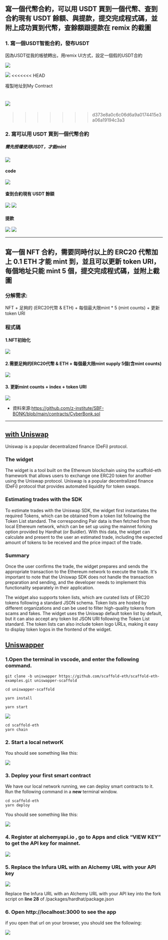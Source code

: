 ## 寫一個代幣合約，可以用 USDT 買到一個代幣、查到合約現有 USDT 餘額、與提款，提交完成程式碼，並附上成功買到代幣，查餘額跟提款在 remix 的截圖
### 1. 寫一個USDT智能合約，發布USDT

因為USDT從我的帳號轉出，用remix UI方式，設定一個假的USDT合約

![](https://i.imgur.com/AILEsqF.png)

![](https://i.imgur.com/1mzPlMq.png)
<<<<<<< HEAD

 複製地址到My Contract

 ![](https://i.imgur.com/O3atamU.png)
=======
>>>>>>> d373e8a0c6c06d6a9a0174415e3a06a19194c3a3

### 2. 寫可以用 USDT 買到一個代幣合約
##### 需先授權使用USDT，才能mint

![](https://i.imgur.com/bGsMAxv.png)

#### code

![](https://i.imgur.com/MPMtq75.png)

#### 查到合約現有 USDT 餘額

![](https://i.imgur.com/GPCaMHH.png)
![](https://i.imgur.com/qCHHKjf.png)

#### 提款
![](https://i.imgur.com/0A83Mfj.png)
![](https://i.imgur.com/XJTvMd8.png)



---

## 寫一個 NFT 合約，需要同時付以上的 ERC20 代幣加上 0.1 ETH 才能 mint 到，並且可以更新 token URI，每個地址只能 mint 5 個，提交完成程式碼，並附上截圖

### 分解需求:

NFT + 足夠的 (ERC20代幣 & ETH) + 每個最大限mint * 5 (mint counts) + 更新 token URI

### 程式碼
#### 1.NFT初始化

![](https://i.imgur.com/7q3rwV0.png)

#### 2.需要足夠的ERC20代幣 & ETH + 每個最大限mint supply 5個(含mint counts)

![](https://i.imgur.com/sFzaFwH.png)

#### 3. 更新mint counts + index + token URI

![](https://i.imgur.com/X0IJXL9.png)

* 資料來源:https://github.com/z-institute/SBF-BONK/blob/main/contracts/CyberBonk.sol


---
## [<Swap/> with Uniswap](https://azfuller20.medium.com/swap-with-uniswap-wip-f15923349b3d)
Uniswap is a popular decentralized finance (DeFi) protocol.

### The <Swap/> widget
The <Swap/> widget is a tool built on the Ethereum blockchain using the scaffold-eth framework that allows users to exchange one ERC20 token for another using the Uniswap protocol. Uniswap is a popular decentralized finance (DeFi) protocol that provides automated liquidity for token swaps.

### Estimating trades with the SDK 

To estimate trades with the Uniswap SDK, the <Swap/> widget first instantiates the required Tokens, which can be obtained from a token list following the Token List standard. The corresponding Pair data is then fetched from the local Ethereum network, which can be set up using the mainnet forking option provided by Hardhat (or Buidler). With this data, the <Swap/> widget can calculate and present to the user an estimated trade, including the expected amount of tokens to be received and the price impact of the trade.

### Summary
Once the user confirms the trade, the <Swap/> widget prepares and sends the appropriate transaction to the Ethereum network to execute the trade. It's important to note that the Uniswap SDK does not handle the transaction preparation and sending, and the developer needs to implement this functionality separately in their application.

The <Swap/> widget also supports token lists, which are curated lists of ERC20 tokens following a standard JSON schema. Token lists are hosted by different organizations and can be used to filter high-quality tokens from scams and fakes. The <Swap/> widget uses the Uniswap default token list by default, but it can also accept any token list JSON URI following the Token List standard. The token lists can also include token logo URLs, making it easy to display token logos in the frontend of the <Swap/> widget.

## [Uniswapper](https://docs.scaffoldeth.io/scaffold-eth/examples-branches/defi/uniswapper)

### 1.Open the terminal in vscode, and enter the following command.

```
git clone -b uniswapper https://github.com/scaffold-eth/scaffold-eth-examples.git uniswapper-scaffold

cd uniswapper-scaffold
```

```
yarn install
```
```
yarn start
```

![](https://i.imgur.com/cd6W5J8.png)
```
cd scaffold-eth
yarn chain
```
### 2. Start a local networK
You should see something like this:

![](https://i.imgur.com/f2jcJGR.png)


### 3. Deploy your first smart contract

We have our local network running, we can deploy smart contracts to it. Run the following command in a **new** terminal window.
```
cd scaffold-eth
yarn deploy

```
You should see something like this:

![](https://i.imgur.com/xhGbADz.png)



### 4. Register at alchemyapi.io , go to Apps and click “VIEW KEY” to get the API key for mainnet.
 ![](https://i.imgur.com/w3mIehN.png)
 
 
 
### 5. Replace the Infura URL with an Alchemy URL with your API key
![](https://i.imgur.com/02gzdmL.png)


Replace the Infura URL with an Alchemy URL with your API key into the fork script on **line 28** of /packages/hardhat/package.json


### 6. Open http://localhost:3000 to see the app

if you open that url on your browser, you should see the following:

![](https://i.imgur.com/WWdpcCT.png)



